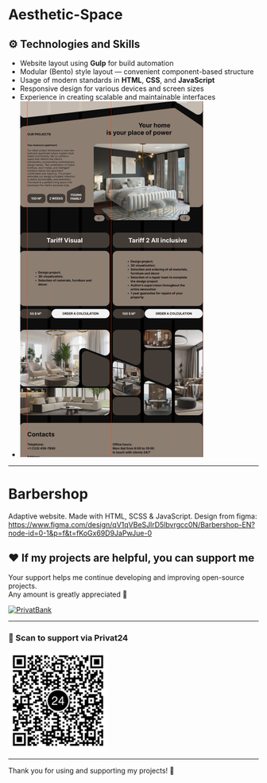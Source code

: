 # Aesthetic-Space
## ⚙️ Technologies and Skills

- Website layout using **Gulp** for build automation  
- Modular (Bento) style layout — convenient component-based structure  
- Usage of modern standards in **HTML**, **CSS**, and **JavaScript**  
- Responsive design for various devices and screen sizes  
- Experience in creating scalable and maintainable interfaces
- ![Главный экран](docs/images/bento.png)
---
# Barbershop
 Adaptive website.
 Made with HTML, SCSS & JavaScript. 
 Design from figma: https://www.figma.com/design/qV1qVBeSJlrD5lbvrgcc0N/Barbershop-EN?node-id=0-1&p=f&t=fKoGx69D9JaPwJue-0

## ❤️ If my projects are helpful, you can support me

Your support helps me continue developing and improving open-source projects.  
Any amount is greatly appreciated 🙏

[![PrivatBank](https://img.shields.io/badge/Support-💳%20PrivatBank-blue)](https://www.privat24.ua/send/hxt42) 

---

### 📱 Scan to support via Privat24

<a href="https://www.privat24.ua/send/hxt42">
  <img src="docs/images/privat_support_qr.png" alt="QR code" width="200" />
</a>

---
Thank you for using and supporting my projects! 🚀
